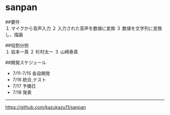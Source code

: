 # sanpan  

##要件  
１ マイクから音声入力
２ 入力された音声を数値に変換
３ 数値を文字列に変換し、描画
  
##役割分担  
１ 岩本一真
２ 杉村太一
３ 山崎泰貴
  
##開発スケジュール  
* 7/11-7/15  各自開発
* 7/16  統合,テスト
* 7/17  予備日
* 7/18  発表
  
***
<https://github.com/kazukazu11/sanpan>